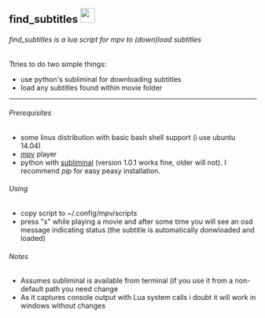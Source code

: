 ## find_subtitles <img src="https://cloud.githubusercontent.com/assets/8236909/9288343/8b64fb36-434a-11e5-980c-bd2cf67cb0a2.jpg" width="30">
###### find_subtitles is a lua script for mpv to (down)load subtitles
Ttries to do two simple things:
* use python's subliminal for downloading subtitles
* load any subtitles found within movie folder

------
###### Prerequisites
* some linux distribution with basic bash shell support (i use ubuntu 14.04)
* [mpv](http://mpv.io) player
* python with [subliminal](https://github.com/Diaoul/subliminal) (version 1.0.1 works fine, older will not). I recommend *pip* for easy peasy installation.

###### Using
* copy script to ~/.config/mpv/scripts
* press "s" while playing a movie and after some time you will see an osd message indicating status (the subtitle is automatically donwloaded and loaded)

###### Notes
* Assumes subliminal is available from terminal (if you use it from a non-default path you need change  
* As it captures console output with Lua system calls i doubt it will work in windows without changes

